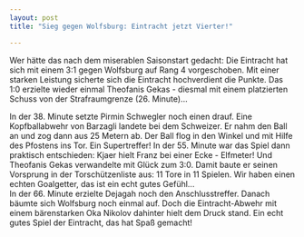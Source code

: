 ```yaml
---
layout: post
title: "Sieg gegen Wolfsburg: Eintracht jetzt Vierter!"

---
```


Wer hätte das nach dem miserablen Saisonstart gedacht: Die Eintracht hat sich mit einem 3:1 gegen Wolfsburg auf Rang 4 vorgeschoben. Mit einer starken Leistung sicherte sich die Eintracht hochverdient die Punkte. Das 1:0 erzielte wieder einmal Theofanis Gekas - diesmal mit einem platzierten Schuss von der Strafraumgrenze (26. Minute)...

In der 38. Minute setzte Pirmin Schwegler noch einen drauf. Eine Kopfballabwehr von Barzagli landete bei dem Schweizer. Er nahm den Ball an und zog dann aus 25 Metern ab. Der Ball flog in den Winkel und mit Hilfe des Pfostens ins Tor. Ein Supertreffer! In der 55. Minute war das Spiel dann praktisch entschieden: Kjaer hielt Franz bei einer Ecke - Elfmeter! Und Theofanis Gekas verwandelte mit Glück zum 3:0. Damit baute er seinen Vorsprung in der Torschützenliste aus: 11 Tore in 11 Spielen. Wir haben einen echten Goalgetter, das ist ein echt gutes Gefühl...  
In der 66. Minute erzielte Dejagah noch den Anschlusstreffer. Danach bäumte sich Wolfsburg noch einmal auf. Doch die Eintracht-Abwehr mit einem bärenstarken Oka Nikolov dahinter hielt dem Druck stand. Ein echt gutes Spiel der Eintracht, das hat Spaß gemacht!
